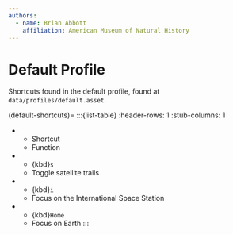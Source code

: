 ```yaml
---
authors:
  - name: Brian Abbott
    affiliation: American Museum of Natural History
---
```



# Default Profile

Shortcuts found in the default profile, found at `data/profiles/default.asset`.

(default-shortcuts)=
:::{list-table}
:header-rows: 1
:stub-columns: 1
* - Shortcut
  - Function
* - {kbd}`s`
  - Toggle satellite trails
* - {kbd}`i`
  - Focus on the International Space Station
* - {kbd}`Home`
  - Focus on Earth
:::

